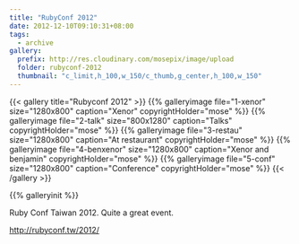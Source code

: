 ```yaml
---
title: "RubyConf 2012"
date: 2012-12-10T09:10:31+08:00
tags: 
  - archive
gallery:
  prefix: http://res.cloudinary.com/mosepix/image/upload
  folder: rubyconf-2012
  thumbnail: "c_limit,h_100,w_150/c_thumb,g_center,h_100,w_150"
---
```

{{< gallery title="Rubyconf 2012" >}}
{{% galleryimage file="1-xenor" size="1280x800" caption="Xenor" copyrightHolder="mose" %}}
{{% galleryimage file="2-talk" size="800x1280" caption="Talks" copyrightHolder="mose" %}}
{{% galleryimage file="3-restau" size="1280x800" caption="At restaurant" copyrightHolder="mose" %}}
{{% galleryimage file="4-benxenor" size="1280x800" caption="Xenor and benjamin" copyrightHolder="mose" %}}
{{% galleryimage file="5-conf" size="1280x800" caption="Conference" copyrightHolder="mose" %}}
{{< /gallery >}}

{{% galleryinit %}}

Ruby Conf Taiwan 2012. Quite a great event.

<http://rubyconf.tw/2012/>
